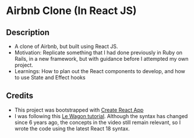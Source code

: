 # Airbnb Clone (In React JS)

## Description
* A clone of Airbnb, but built using React JS.
* Motivation: Replicate something that I had done previously in Ruby on Rails, in a new framework, but with guidance before I attempted my own project.
* Learnings: How to plan out the React components to develop, and how to use State and Effect hooks

## Credits
* This project was bootstrapped with [Create React App](https://github.com/facebook/create-react-app)
* I was following this [Le Wagon tutorial](https://www.youtube.com/watch?v=_ZTT9kw3PIE). Although the syntax has changed since 6 years ago, the concepts in the video still remain relevant, so I wrote the code using the latest React 18 syntax.
